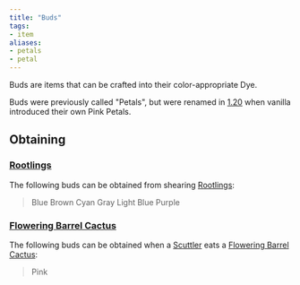```yaml
---
title: "Buds"
tags:
- item
aliases:
- petals
- petal
---
```


Buds are items that can be crafted into their color-appropriate Dye.

Buds were previously called "Petals", but were renamed in [1.20](notes/changelogs/1.20) when vanilla introduced their own Pink Petals.

## Obtaining

### [Rootlings](notes/mob/rootling)
The following buds can be obtained from shearing [Rootlings](notes/mob/rootling):
>Blue
>Brown
>Cyan
>Gray
>Light Blue
>Purple 

### [Flowering Barrel Cactus](notes/block/barrel_cactus)
The following buds can be obtained when a [Scuttler](notes/mob/scuttler) eats a [Flowering Barrel Cactus](notes/block/barrel_cactus):
> Pink



